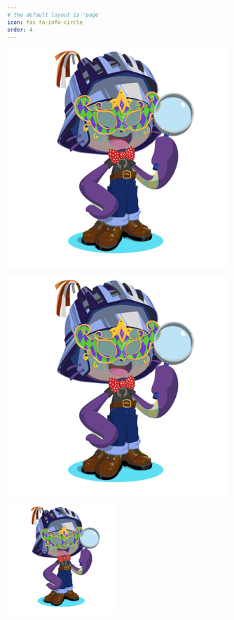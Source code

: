 ```yaml
---
# the default layout is 'page'
icon: fas fa-info-circle
order: 4
---
```

![octocat](https://raw.githubusercontent.com/brain246/brain246.github.io/6c97d8452d28ee3a58e7803f17dfb27cd079e675/_images/octocat-1665201955792.png "octocat")
              
![octocat][logo]

[logo]: https://raw.githubusercontent.com/brain246/brain246.github.io/6c97d8452d28ee3a58e7803f17dfb27cd079e675/_images/octocat-1665201955792.png "octocat"

<img src="https://raw.githubusercontent.com/brain246/brain246.github.io/6c97d8452d28ee3a58e7803f17dfb27cd079e675/_images/octocat-1665201955792.png" alt="drawing" width="250"/>
              
<!-- https://raw.githubusercontent.com/brain246/brain246.github.io/6c97d8452d28ee3a58e7803f17dfb27cd079e675/ -->